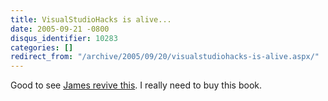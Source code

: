 ```yaml
---
title: VisualStudioHacks is alive...
date: 2005-09-21 -0800
disqus_identifier: 10283
categories: []
redirect_from: "/archive/2005/09/20/visualstudiohacks-is-alive.aspx/"
---
```


Good to see [James revive
this](http://dotavery.com/blog/archive/2005/09/21/5145.aspx). I really
need to buy this book.

